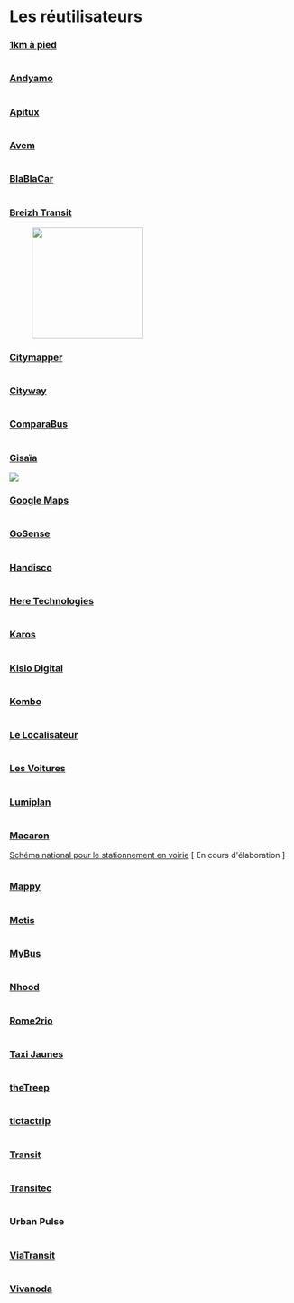 # Les réutilisateurs

### [1km à pied](https://www.1kmapied.com/)

<div align="left">

<img src="../../../.gitbook/assets/image (79).png" alt="">

</div>

### [**Andyamo**](http://www.andyamo.fr/)

<div align="left">

<img src="../../../.gitbook/assets/image (87).png" alt="">

</div>

### [**Apitux**](http://www.apitux.com/)

<div align="left">

<img src="../../../.gitbook/assets/logo-apitux.jpg" alt="">

</div>

### [Avem](https://www.avem.fr/)

<div align="left">

<img src="../../../.gitbook/assets/logo.png" alt="">

</div>

### [**BlaBlaCar**](https://www.blablalines.com/)

<div align="left">

<img src="../../../.gitbook/assets/1.png" alt="">

</div>

### [**Breizh Transit**](https://www.breizhtransit.fr/)&#x20;

<div align="left">

<figure><img src="../../../.gitbook/assets/Breizh Transit (1).png" alt="" width="197"><figcaption></figcaption></figure>

</div>

### [**Citymapper**](https://citymapper.com/company)

<div align="left">

<img src="../../../.gitbook/assets/citymapper-1-.png" alt="">

</div>

### [**Cityway**](https://www.cityway.fr/)

<div align="left">

<img src="../../../.gitbook/assets/image (77).png" alt="">

</div>

### [**ComparaBus**](https://www.comparabus.com/)

<div align="left">

<img src="../../../.gitbook/assets/comparabus_logo (2).png" alt="">

</div>

### [**Gisaïa**](https://gisaia.com/)

![](<../../../.gitbook/assets/image (182) (1) (1).png>)

### [**Google Maps**](https://maps.google.fr/)

<div align="left">

<img src="../../../.gitbook/assets/google-maps-logo.png" alt="">

</div>

### [**GoSense**](http://www.gosense.com/)

<div align="left">

<img src="../../../.gitbook/assets/image (90).png" alt="">

</div>

### [**Handisco**](https://handisco.com/)

<div align="left">

<img src="../../../.gitbook/assets/handisco-logo.png" alt="">

</div>

### [**Here Technologies**](https://www.here.com/)

<div align="left">

<img src="../../../.gitbook/assets/image (81).png" alt="">

</div>

### [**Karos**](https://www.karos.fr/)

<div align="left">

<img src="../../../.gitbook/assets/karos-1-.png" alt="">

</div>

### [**Kisio Digital**](https://kisio.com/metiers/solutions-digitales/)

<div align="left">

<img src="../../../.gitbook/assets/kisio-digital-logo.png" alt="">

</div>

### [Kombo](https://www.kombo.co/)

<div align="left">

<img src="../../../.gitbook/assets/new-kombo.png" alt="">

</div>

### [Le Localisateur](https://localisateur.org/)

<div align="left">

<img src="../../../.gitbook/assets/localisateur.jpg" alt="">

</div>

### [**Les Voitures**](https://lesvoitures.fr/)

<div align="left">

<img src="../../../.gitbook/assets/les-voitures-com-logo-1-.png" alt="">

</div>

### [**Lumiplan**](https://www.lumiplan.com/)

<div align="left">

<img src="../../../.gitbook/assets/lumiplan-logo.jpg" alt="">

</div>

### [Macaron](https://macaron.ai/)

[Schéma national pour le stationnement en voirie](https://github.com/macaron-ai/onstreet-parking-schema) \[ En cours d'élaboration ]

<div align="left">

<img src="../../../.gitbook/assets/4.png" alt="">

</div>

### [**Mappy**](https://fr.mappy.com/)

<div align="left">

<img src="../../../.gitbook/assets/Logos Transport.data.gouv.fr Facilitateursréutilisateurs (2).png" alt="">

</div>

### [**Metis**](https://www.metis-reseaux.fr/)

<div align="left">

<img src="../../../.gitbook/assets/logo_metis_noir_sans_base-line.png" alt="">

</div>

### [**MyBus**](https://www.mybus.io/)

<div align="left">

<img src="../../../.gitbook/assets/Logos Transport.data.gouv.fr Facilitateursréutilisateurs (3).png" alt="">

</div>

### [**Nhood**](https://nhood.fr/fr)

<div align="left">

<img src="../../../.gitbook/assets/logo-lieux-en-mieux-droite-2-.png" alt="">

</div>

### [**Rome2rio**](https://www.rome2rio.com/)

<div align="left">

<img src="../../../.gitbook/assets/rome2rio-logo.png" alt="">

</div>

### [**Taxi Jaunes**](https://taxisjaunes.fr/)

<div align="left">

<img src="../../../.gitbook/assets/image (88).png" alt="">

</div>

### [**theTreep**](https://www.thetreep.com/)

<div align="left">

<img src="../../../.gitbook/assets/the-treep.png" alt="">

</div>

### [**tictactrip**](https://www.tictactrip.eu/)

<div align="left">

<img src="../../../.gitbook/assets/tictactrip.png" alt="">

</div>

### [**Transit**](https://transitapp.com/)

<div align="left">

<img src="../../../.gitbook/assets/transit-logo.png" alt="">

</div>

### [**Transitec**](https://transitec.net/fr/)

<div align="left">

<img src="../../../.gitbook/assets/image (89).png" alt="">

</div>

### **Urban Pulse**

<div align="left">

<img src="../../../.gitbook/assets/urban-pulse-logo.png" alt="">

</div>

### [**ViaTransit**](https://viatransit.fr/)

<div align="left">

<img src="../../../.gitbook/assets/new-viatransit.png" alt="">

</div>

### [**Vivanoda**](https://viatransit.fr/)

<div align="left">

<img src="../../../.gitbook/assets/Logos Transport.data.gouv.fr Facilitateursréutilisateurs (4).png" alt="">

</div>




